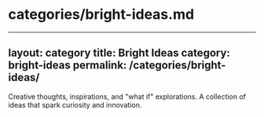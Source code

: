 # categories/bright-ideas.md
---
layout: category
title: Bright Ideas
category: bright-ideas
permalink: /categories/bright-ideas/
---

Creative thoughts, inspirations, and "what if" explorations. A collection of ideas that spark curiosity and innovation.